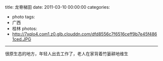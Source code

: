 title: 龙脊梯田
date: 2011-03-10 00:00:00
categories:
- photo
tags:
- 广西
- 桂林
photos:
- http://7xqlo4.com1.z0.glb.clouddn.com/dfd8556c7f6516ceff9b7e45f4861ced.JPG
---

很原生态的地方，年轻人出去工作了，老人在家背着竹篓耕地维生
